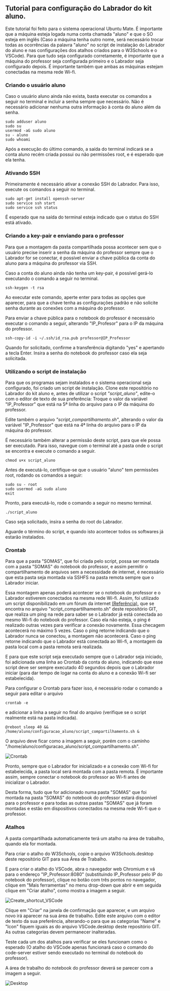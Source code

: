 ## Tutorial para configuração do Labrador do kit aluno.

Este tutorial foi feito para o sistema operacional Ubuntu Mate. É importante que a máquina esteja logada numa conta chamada "aluno" e que o SO esteja em inglês (Caso a máquina tenha outro nome, será necessário trocar todas as ocorrências da palavra "aluno" no script de instalação do Labrador do aluno e nas configurações dos atalhos criados para o W3Schools e o VSCode).
Para que tudo seja configurado corretamente, é importante que a máquina do professor seja configurada primeiro e o Labrador seja configurado depois. É importante também que ambas as máquinas estejam conectadas na mesma rede Wi-fi.

### Criando o usuário aluno
Caso o usuário aluno ainda não exista, basta executar os comandos a seguir no terminal e incluir a senha sempre que necessário. Não é necessário adicionar nenhuma outra informação à conta do aluno além da senha.

```console
sudo adduser aluno
sudo su
usermod -aG sudo aluno
su - aluno
sudo whoami
```

Após a execução do último comando, a saída do terminal indicará se a conta aluno recém criada possui ou não permissões root, e é esperado que ela tenha.

### Ativando SSH

Primeiramente é necessário ativar a conexão SSH do Labrador. Para isso, execute os comandos a seguir no terminal.

```console
sudo apt-get install openssh-server
sudo service ssh start
sudo service ssh status
```

É esperado que na saída do terminal esteja indicado que o status do SSH está ativado.

### Criando a key-pair e enviando para o professor
Para que a montagem da pasta compartilhada possa acontecer sem que o usuário precise inserir a senha da máquina do professor sempre que o Labrador for se conectar, é possível enviar a chave pública da conta do aluno para a máquina do professor via SSH.

Caso a conta do aluno ainda não tenha um key-pair, é possível gerá-lo executando o comando a seguir no terminal.

```console
ssh-keygen -t rsa
```

Ao executar este comando, aperte enter para todas as opções que aparecer, para que a chave tenha as configurações padrão e não solicite senha durante as conexões com a máquina do professor.

Para enviar a chave pública para o notebook do professor é necessário executar o comando a seguir, alterando "IP_Profesor" para o IP da máquina do professor.

```console
ssh-copy-id -i ~/.ssh/id_rsa.pub professor@IP_Professor
```

Quando for solicitado, confirme a transferência digitando "yes" e apertando a tecla Enter.
Insira a senha do notebook do professor caso ela seja solicitada.

### Utilizando o script de instalação

Para que os programas sejam instalados e o sistema operacional seja configurado, foi criado um script de instalação. Clone este repositório no Labrador do kit aluno e, antes de utilizar o script _"script_aluno"_, edite-o com o editor de texto de sua preferência: Troque o valor da variável "IP_Professor" que está na 5ª linha do arquivo para o IP da máquina do professor.

Edite também o arquivo _"script_compartilhamento.sh"_, alterando o valor da variável "IP_Professor" que está na 4ª linha do arquivo para o IP da máquina do professor.

É necessário também alterar a permissão deste script, para que ele possa ser executado. Para isso, navegue com o terminal até a pasta onde o script se encontra e execute o comando a seguir.

```console
chmod u+x script_aluno
```
Antes de executá-lo, certifique-se que o usuário "aluno" tem permissões root, rodando os comandos a seguir:

```console
sudo su - root
sudo usermod -aG sudo aluno
exit
```


Pronto, para executá-lo, rode o comando a seguir no mesmo terminal.

```console
./script_aluno
```

Caso seja solicitado, insira a senha do root do Labrador.

Aguarde o término do script, e quando isto acontecer todos os softwares já estarão instalados.

### Crontab

Para que a pasta "SOMAS", que foi criada pelo script, possa ser montada com a pasta "SOMAS" do notebook do professor, e assim permitir o compartilhamento de arquivos sem a necessidade de internet, é necessário que esta pasta seja montada via SSHFS na pasta remota sempre que o Labrador iniciar.

Essa montagem apenas poderá acontecer se o notebook do professor e o Labrador estiverem conectados na mesma rede Wi-fi. Assim, foi utilizado um script disponibilizado em um fórum da internet [(Referência)](https://askubuntu.com/questions/3299/how-to-run-cron-job-when-network-is-up), que se encontra no arquivo "script_compartilhamento.sh" deste repositório GIT, que realiza um ping na rede para saber se o Labrador já está conectada ao mesmo Wi-fi do notebook do professor. Caso ela não esteja, o ping é realizado outras vezes para verificar a conexão novamente. Essa checagem acontecerá no máximo 5 vezes. Caso o ping retorne indicando que o Labrador nunca se conectou, a montagem não acontecerá. Caso o ping retorne indicando que o Labrador está conectada ao Wi-fi, a montagem da pasta local com a pasta remota será realizada.

E para que este script seja executado sempre que o Labrador seja iniciado, foi adicionada uma linha ao Crontab da conta do aluno, indicando que esse script deve ser sempre executado 40 segundos depois que o Labrador iniciar (para dar tempo de logar na conta do aluno e a conexão Wi-fi ser estabelecida).

Para configurar o Crontab para fazer isso, é necessário rodar o comando a seguir para editar o arquivo

```console
crontab -e
```

e adicionar a linha a seguir no final do arquivo (verifique se o script realmente está na pasta indicada).

```console
@reboot sleep 40 && /home/aluno/configuracao_aluno/script_compartilhamento.sh &
```

O arquivo deve ficar como a imagem a seguir, porém com o caminho "/home/aluno/configuracao_aluno/script_compartilhamento.sh".

![Crontab](Imagens/crontab.png "Editando o Crontab")


Pronto, sempre que o Labrador for inicializado e a conexão com Wi-fi for estabelecida, a pasta local será montada com a pasta remota. É importante assim, sempre conectar o notebook do professor ao Wi-fi antes de inicializar o Labrador.

Desta forma, tudo que for adicionado numa pasta "SOMAS" que foi montada na pasta "SOMAS" do notebook do professor estará disponível para o professor e para todas as outras pastas "SOMAS" que já foram montadas e estão em dispositivos conectados na mesma rede Wi-fi que o professor.

### Atalhos

A pasta compartilhada automaticamente terá um atalho na área de trabalho, quando ela for montada.

Para criar o atalho do W3Schools, copie o arquivo W3Schools.desktop deste repositório GIT para sua Área de Trabalho.

E para criar o atalho do VSCode, abra o navegador web Chromium e vá para o endereço "IP_Professor:8080" (substituindo IP_Professor pelo IP do notebook do professor), clique no botão com três pontos no navegador, clique em "Mais ferramentas" no menu drop-down que abrir e em seguida clique em "Criar atalho", como mostra a imagem a seguir.

![Create_shortcut_VSCode](Imagens/shortcut_chrome.png "Criando atalho para o VSCode com o Chrome")

Clique em "Criar" na janela de confirmação que aparecer, e um arquivo novo irá aparecer na sua área de trabalho. 
Edite este arquivo com o editor de texto da sua preferência, alterando-o para que as categorias "Name" e "Icon" fiquem iguais as do arquivo VSCode.desktop deste repositório GIT. As outras categorias devem permanecer inalteradas.

Teste cada um dos atalhos para verificar se eles funcionam como o esperado (O atalho do VSCode apenas funcionará caso o comando do code-server estiver sendo executado no terminal do notebook do professor).

A área de trabalho do notebook do professor deverá se parecer com a imagem a seguir.

![Desktop](Imagens/desktop.png "Desktop")
